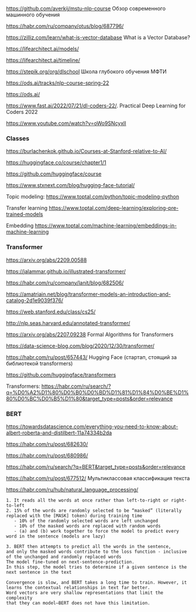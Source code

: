 https://github.com/averkij/mstu-nlp-course Обзор современного машинного обучения

https://habr.com/ru/company/otus/blog/687796/

https://zilliz.com/learn/what-is-vector-database  What is a Vector Database?

https://lifearchitect.ai/models/

https://lifearchitect.ai/timeline/

https://stepik.org/org/dlschool  Школа глубокого обучения МФТИ

https://ods.ai/tracks/nlp-course-spring-22 

https://ods.ai/

https://www.fast.ai/2022/07/21/dl-coders-22/. Practical Deep Learning for Coders 2022

https://www.youtube.com/watch?v=oWo9SNcyxlI

### Classes 
https://burlachenkok.github.io/Courses-at-Stanford-relative-to-AI/

https://huggingface.co/course/chapter1/1

https://github.com/huggingface/course

https://www.stxnext.com/blog/hugging-face-tutorial/

Topic modeling:
https://www.toptal.com/python/topic-modeling-python

Transfer learning
https://www.toptal.com/deep-learning/exploring-pre-trained-models

Embedding
https://www.toptal.com/machine-learning/embeddings-in-machine-learning


### Transformer

https://arxiv.org/abs/2209.00588

https://jalammar.github.io/illustrated-transformer/

https://habr.com/ru/company/lanit/blog/682506/

https://amatriain.net/blog/transformer-models-an-introduction-and-catalog-2d1e9039f376/

https://web.stanford.edu/class/cs25/

http://nlp.seas.harvard.edu/annotated-transformer/

https://arxiv.org/abs/2207.09238 Formal Algorithms for Transformers

https://data-science-blog.com/blog/2020/12/30/transformer/ 

https://habr.com/ru/post/657443/ Hugging Face (стартап, стоящий за библиотекой transformers)

https://github.com/huggingface/transformers

Transformers: https://habr.com/ru/search/?q=%D0%A2%D1%80%D0%B0%D0%BD%D1%81%D1%84%D0%BE%D1%80%D0%BC%D0%B5%D1%80&target_type=posts&order=relevance


### BERT

https://towardsdatascience.com/everything-you-need-to-know-about-albert-roberta-and-distilbert-11a74334b2da

https://habr.com/ru/post/682630/

https://habr.com/ru/post/680986/

https://habr.com/ru/search/?q=BERT&target_type=posts&order=relevance

https://habr.com/ru/post/677512/ Мультиклассовая классификация текста

https://habr.com/ru/hub/natural_language_processing/
```
1. It reads all the words at once rather than left-to-right or right-to-left
2. 15% of the words are randomly selected to be “masked” (literally replaced with the [MASK] token) during training time
   - 10% of the randomly selected words are left unchanged
   - 10% of the masked words are replaced with random words
   - (a) and (b) work together to force the model to predict every word in the sentence (models are lazy)

3. BERT then attempts to predict all the words in the sentence, 
and only the masked words contribute to the loss function - inclusive of the unchanged and randomly replaced words
The model fine-tuned on next-sentence-prediction. 
In this step, the model tries to determine if a given sentence is the next sentence in the text

Convergence is slow, and BERT takes a long time to train. However, it learns the contextual relationships in text far better. 
Word vectors are very shallow representations that limit the complexity 
that they can model—BERT does not have this limitation.
```
